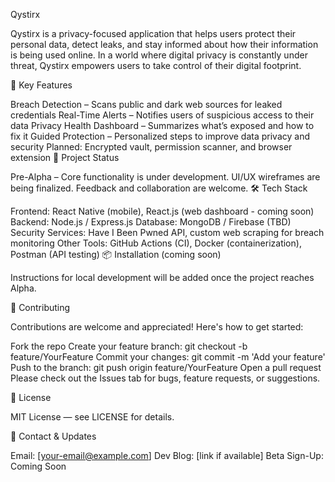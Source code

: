 
Qystirx

Qystirx is a privacy-focused application that helps users protect their personal data, detect leaks, and stay informed about how their information is being used online. In a world where digital privacy is constantly under threat, Qystirx empowers users to take control of their digital footprint.

🔐 Key Features

Breach Detection – Scans public and dark web sources for leaked credentials
Real-Time Alerts – Notifies users of suspicious access to their data
Privacy Health Dashboard – Summarizes what’s exposed and how to fix it
Guided Protection – Personalized steps to improve data privacy and security
Planned: Encrypted vault, permission scanner, and browser extension
🚧 Project Status

Pre-Alpha – Core functionality is under development. UI/UX wireframes are being finalized. Feedback and collaboration are welcome.
🛠 Tech Stack

Frontend: React Native (mobile), React.js (web dashboard - coming soon)
Backend: Node.js / Express.js
Database: MongoDB / Firebase (TBD)
Security Services: Have I Been Pwned API, custom web scraping for breach monitoring
Other Tools: GitHub Actions (CI), Docker (containerization), Postman (API testing)
📦 Installation (coming soon)

Instructions for local development will be added once the project reaches Alpha.

🤝 Contributing

Contributions are welcome and appreciated! Here's how to get started:

Fork the repo
Create your feature branch: git checkout -b feature/YourFeature
Commit your changes: git commit -m 'Add your feature'
Push to the branch: git push origin feature/YourFeature
Open a pull request
Please check out the Issues tab for bugs, feature requests, or suggestions.

📄 License

MIT License — see LICENSE for details.

📣 Contact & Updates

Email: [your-email@example.com]
Dev Blog: [link if available]
Beta Sign-Up: Coming Soon
